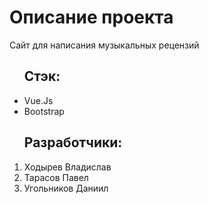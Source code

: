 <!DOCTYPE html>
<html lang="ru">
<body>
    <img src="https://media.giphy.com/avatars/playboicarti/p9WrRKus9vyW/200h.jpg" alt="">
    <h1>
        Описание проекта
    </h1>
    <p>Сайт для написания музыкальных рецензий</p>
    <ul>
        <h2>Стэк:</h2>
        <li>Vue.Js</li>
        <li>Bootstrap</li>
    </ul>
    <ol>
        <h2>Разработчики:</h2>
        <li>
            Ходырев Владислав
        </li>
        <li>
            Тарасов Павел
        </li>
        <li>
            Угольников Даниил
        </li>
    </ol>
    
</body>
</html>